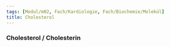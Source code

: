```yaml
---
tags: [Modul/m02, Fach/Kardiologie, Fach/Biochemie/Molekül]
title: Cholesterol
---
```

### Cholesterol / Cholesterin